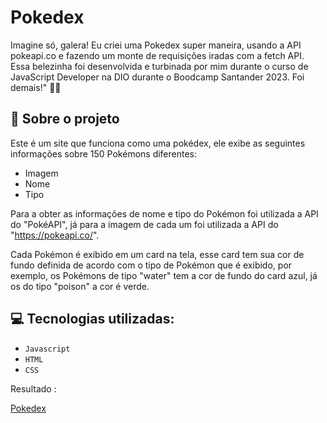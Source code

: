 
# Pokedex

Imagine só, galera! Eu criei uma Pokedex super maneira, usando a API pokeapi.co e fazendo um monte de requisições iradas com a fetch API. Essa belezinha foi desenvolvida e turbinada por mim durante o curso de JavaScript Developer na DIO durante o Boodcamp Santander 2023. Foi demais!" 🚀🌟


## 🚀 Sobre o projeto


Este é um site que funciona como uma pokédex, ele exibe as seguintes informações sobre 150 Pokémons diferentes:
- Imagem
- Nome
- Tipo

Para a obter as informações de nome e tipo do Pokémon foi utilizada a API do "PokéAPI", já para a imagem de cada um foi utilizada a API do "https://pokeapi.co/".

Cada Pokémon é exibido em um card na tela, esse card tem sua cor de fundo definida de acordo com o tipo de Pokémon que é exibido, por exemplo, os Pokémons de tipo "water" tem a cor de fundo do card azul, já os do tipo "poison" a cor é verde.
## 💻 Tecnologias utilizadas:

- `Javascript`
- `HTML`
- `CSS`

Resultado :

[ Pokedex ](https://joaovitorlimas.github.io/js-pokedex-DIO/)
